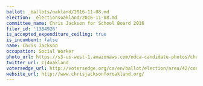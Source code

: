 ```yaml
---
ballot: _ballots/oakland/2016-11-08.md
election: _electionsoakland/2016-11-08.md
committee_name: Chris Jackson for School Board 2016
filer_id: '1384926'
is_accepted_expenditure_ceiling: true
is_incumbent: false
name: Chris Jackson
occupation: Social Worker
photo_url: https://s3-us-west-1.amazonaws.com/odca-candidate-photos/chris-jackson.png
twitter_url: cj4oakland
votersedge_url: http://votersedge.org/ca/en/ballot/election/area/42/contests/contest/13219/candidate/130704?&county=Alameda%20County&election_authority_id=1
website_url: http://www.chrisjacksonforoakland.org/
---
```

